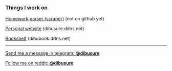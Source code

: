 ### Things I work on

[Homework parser (scraper)](https://github.com/dibusure/school.mosreg.ru-parser) (not on github yet)

[Personal website](https://github.com/dibusure/dibuschure.ddns.net) (dibusure.ddns.net)

[Bookshelf](https://github.com/dibusure/dibubooks.ddns.net) (dibubook.ddns.net)

---

[Send me a message in telegram: **@dibusure**](https://t.me/dibusure)

[Follow me on reddit: **@dibusure**]()
<!--The idea for the design of this README file was borrowed from xPaw-->
